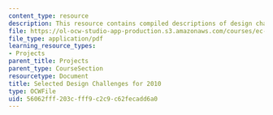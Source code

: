 ```yaml
---
content_type: resource
description: This resource contains compiled descriptions of design challenges.
file: https://ol-ocw-studio-app-production.s3.amazonaws.com/courses/ec-720j-d-lab-ii-design-spring-2010/56062fff203cfff9c2c9c62fecadd6a0_MITEC_720JS10_comp_desc.pdf
file_type: application/pdf
learning_resource_types:
- Projects
parent_title: Projects
parent_type: CourseSection
resourcetype: Document
title: Selected Design Challenges for 2010
type: OCWFile
uid: 56062fff-203c-fff9-c2c9-c62fecadd6a0
---
```

